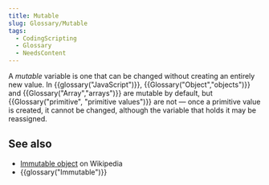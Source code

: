 ```yaml
---
title: Mutable
slug: Glossary/Mutable
tags:
  - CodingScripting
  - Glossary
  - NeedsContent
---
```


A _mutable_ variable is one that can be changed without creating an entirely new value. In {{glossary("JavaScript")}}, {{Glossary("Object","objects")}} and {{Glossary("Array","arrays")}} are mutable by default, but {{Glossary("primitive", "primitive values")}} are not — once a primitive value is created, it cannot be changed, although the variable that holds it may be reassigned.

## See also

- [Immutable object](https://en.wikipedia.org/wiki/Immutable_object) on Wikipedia
- {{glossary("Immutable")}}
